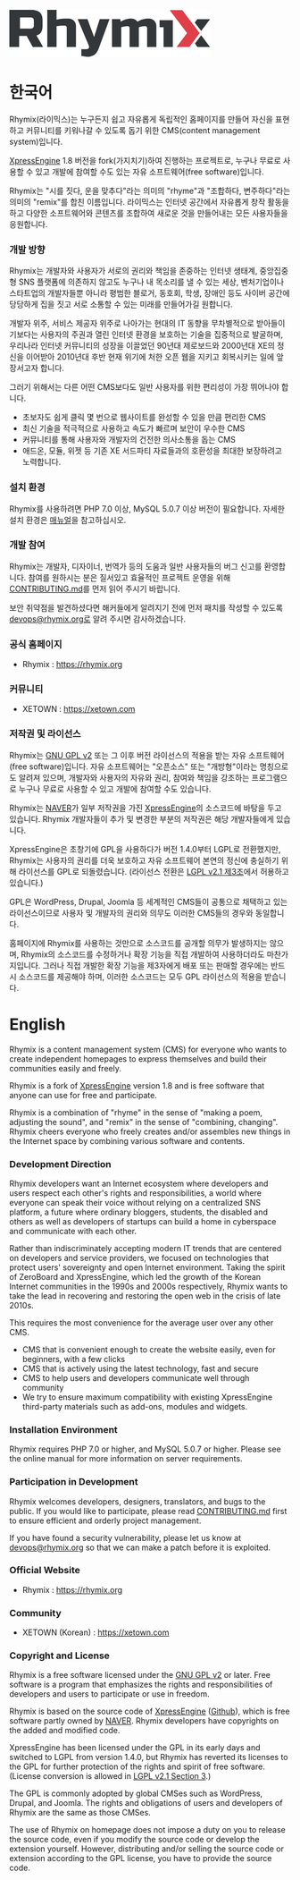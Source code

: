 [![Rhymix](./common/img/logo.png)](https://rhymix.org)

# 한국어

Rhymix(라이믹스)는 누구든지 쉽고 자유롭게 독립적인 홈페이지를 만들어
자신을 표현하고 커뮤니티를 키워나갈 수 있도록 돕기 위한 CMS(content management system)입니다.

[XpressEngine](https://xe1.xpressengine.com) 1.8 버전을 fork(가지치기)하여 진행하는 프로젝트로,
누구나 무료로 사용할 수 있고 개발에 참여할 수도 있는 자유 소프트웨어(free software)입니다.

Rhymix는 "시를 짓다, 운을 맞추다"라는 의미의 "rhyme"과
"조합하다, 변주하다"라는 의미의 "remix"를 합친 이름입니다.
라이믹스는 인터넷 공간에서 자유롭게 창작 활동을 하고
다양한 소프트웨어와 콘텐츠를 조합하여 새로운 것을 만들어내는 모든 사용자들을 응원합니다.

### 개발 방향

Rhymix는 개발자와 사용자가 서로의 권리와 책임을 존중하는 인터넷 생태계,
중앙집중형 SNS 플랫폼에 의존하지 않고도 누구나 내 목소리를 낼 수 있는 세상,
벤처기업이나 스타트업의 개발자들뿐 아니라 평범한 블로거, 동호회, 학생, 장애인 등도
사이버 공간에 당당하게 집을 짓고 서로 소통할 수 있는 미래를 만들어가길 원합니다.

개발자 위주, 서비스 제공자 위주로 나아가는 현대의 IT 동향을 무차별적으로 받아들이기보다는
사용자의 주권과 열린 인터넷 환경을 보호하는 기술을 집중적으로 발굴하며,
우리나라 인터넷 커뮤니티의 성장을 이끌었던 90년대 제로보드와 2000년대 XE의 정신을 이어받아
2010년대 후반 현재 위기에 처한 오픈 웹을 지키고 회복시키는 일에 앞장서고자 합니다.

그러기 위해서는 다른 어떤 CMS보다도 일반 사용자를 위한 편리성이 가장 뛰어나야 합니다.

- 초보자도 쉽게 클릭 몇 번으로 웹사이트를 완성할 수 있을 만큼 편리한 CMS
- 최신 기술을 적극적으로 사용하고 속도가 빠르며 보안이 우수한 CMS
- 커뮤니티를 통해 사용자와 개발자의 건전한 의사소통을 돕는 CMS
- 애드온, 모듈, 위젯 등 기존 XE 서드파티 자료들과의 호환성을 최대한 보장하려고 노력합니다.

### 설치 환경

Rhymix를 사용하려면 PHP 7.0 이상, MySQL 5.0.7 이상 버전이 필요합니다.
자세한 설치 환경은 [매뉴얼](https://github.com/rhymix/rhymix-docs/blob/master/ko/introduction/requirements.md)을 참고하십시오.

### 개발 참여

Rhymix는 개발자, 디자이너, 번역가 등의 도움과 일반 사용자들의 버그 신고를 환영합니다.
참여를 원하시는 분은 질서있고 효율적인 프로젝트 운영을 위해
[CONTRIBUTING.md](./CONTRIBUTING.md)를 먼저 읽어 주시기 바랍니다.

보안 취약점을 발견하셨다면 해커들에게 알려지기 전에 먼저 패치를 작성할 수 있도록
devops@rhymix.org로 알려 주시면 감사하겠습니다.

### 공식 홈페이지

- Rhymix : https://rhymix.org

### 커뮤니티

- XETOWN : https://xetown.com

### 저작권 및 라이선스

Rhymix는 [GNU GPL v2](http://korea.gnu.org/documents/copyleft/gpl.ko.html)
또는 그 이후 버전 라이선스의 적용을 받는 자유 소프트웨어(free software)입니다.
자유 소프트웨어는 "오픈소스" 또는 "개방형"이라는 명칭으로도 알려져 있으며,
개발자와 사용자의 자유와 권리, 참여와 책임을 강조하는 프로그램으로
누구나 무료로 사용할 수 있고 개발에 참여할 수도 있습니다.

Rhymix는 [NAVER](https://www.navercorp.com/)가 일부 저작권을 가진
[XpressEngine](https://xe1.xpressengine.com)의 소스코드에 바탕을 두고 있습니다.
Rhymix 개발자들이 추가 및 변경한 부분의 저작권은 해당 개발자들에게 있습니다.

XpressEngine은 초창기에 GPL을 사용하다가 버전 1.4.0부터 LGPL로 전환했지만,
Rhymix는 사용자의 권리를 더욱 보호하고 자유 소프트웨어 본연의 정신에 충실하기 위해 라이선스를 GPL로 되돌렸습니다.
(라이선스 전환은 [LGPL v2.1 제3조](http://korea.gnu.org/documents/copyleft/lgpl.ko.html#term3)에서 허용하고 있습니다.)

GPL은 WordPress, Drupal, Joomla 등 세계적인 CMS들이 공통으로 채택하고 있는 라이선스이므로
사용자 및 개발자의 권리와 의무도 이러한 CMS들의 경우와 동일합니다.

홈페이지에 Rhymix를 사용하는 것만으로 소스코드를 공개할 의무가 발생하지는 않으며,
Rhymix의 소스코드를 수정하거나 확장 기능을 직접 개발하여 사용하더라도 마찬가지입니다.
그러나 직접 개발한 확장 기능을 제3자에게 배포 또는 판매할 경우에는 반드시 소스코드를 제공해야 하며,
이러한 소스코드는 모두 GPL 라이선스의 적용을 받습니다.

# English

Rhymix is a content management system (CMS) for everyone who wants to create independent homepages to express themselves and build their communities easily and freely.

Rhymix is a fork of [XpressEngine](https://xe1.xpressengine.com) version 1.8 and is free software that anyone can use for free and participate.

Rhymix is a combination of "rhyme" in the sense of "making a poem, adjusting the sound", and "remix" in the sense of "combining, changing".
Rhymix cheers everyone who freely creates and/or assembles new things in the Internet space by combining various software and contents.

### Development Direction

Rhymix developers want an Internet ecosystem where developers and users respect each other's rights and responsibilities, 
a world where everyone can speak their voice without relying on a centralized SNS platform, 
a future where ordinary bloggers, students, the disabled and others as well as developers of startups can build a home in cyberspace and communicate with each other.

Rather than indiscriminately accepting modern IT trends that are centered on developers and service providers, 
we focused on technologies that protect users' sovereignty and open Internet environment. Taking the spirit of ZeroBoard and XpressEngine, which led the growth of the Korean Internet communities in the 1990s and 2000s respectively, Rhymix wants to take the lead in recovering and restoring the open web in the crisis of late 2010s.


This requires the most convenience for the average user over any other CMS.

- CMS that is convenient enough to create the website easily, even for beginners, with a few clicks
- CMS that is actively using the latest technology, fast and secure
- CMS to help users and developers communicate well through community
- We try to ensure maximum compatibility with existing XpressEngine third-party materials such as add-ons, modules and widgets.

### Installation Environment

Rhymix requires PHP 7.0 or higher, and MySQL 5.0.7 or higher.
Please see the online manual for more information on server requirements.

### Participation in Development

Rhymix welcomes developers, designers, translators, and bugs to the public.
If you would like to participate, please read [CONTRIBUTING.md](./CONTRIBUTING.md) first to ensure efficient and orderly project management.

If you have found a security vulnerability, please let us know at devops@rhymix.org so that we can make a patch before it is exploited.

### Official Website

- Rhymix : https://rhymix.org

### Community

- XETOWN (Korean) : https://xetown.com

### Copyright and License

Rhymix is a free software licensed under the [GNU GPL v2](https://www.gnu.org/licenses/old-licenses/gpl-2.0.html) or later.
Free software is a program that emphasizes the rights and responsibilities of developers and users to participate or use in freedom.

Rhymix is based on the source code of [XpressEngine](https://xe1.xpressengine.com) ([Github](https://github.com/xpressengine/xe-core/)), which is free software partly owned by [NAVER](https://www.navercorp.com/).
Rhymix developers have copyrights on the added and modified code.

XpressEngine has been licensed under the GPL in its early days and switched to LGPL from version 1.4.0, but Rhymix has reverted its licenses to the GPL for further protection of the rights and spirit of free software.
(License conversion is allowed in [LGPL v2.1 Section 3](https://www.gnu.org/licenses/old-licenses/lgpl-2.1.html).)

The GPL is commonly adopted by global CMSes such as WordPress, Drupal, and Joomla. The rights and obligations of users and developers of Rhymix are the same as those CMSes.

The use of Rhymix on homepage does not impose a duty on you to release the source code, even if you modify the source code or develop the extension yourself.
However, distributing and/or selling the source code or extension according to the GPL license, you have to provide the source code.

